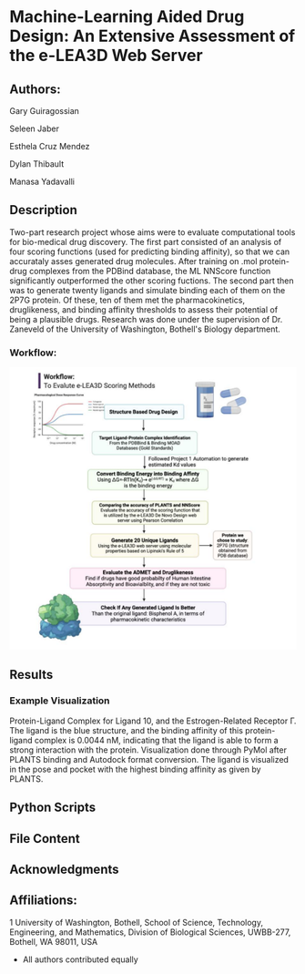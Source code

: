# Machine-Learning Aided Drug Design: An Extensive Assessment of the e-LEA3D Web Server

## Authors:

Gary Guiragossian

Seleen Jaber 

Esthela Cruz Mendez 

Dylan Thibault

Manasa Yadavalli 

## Description
Two-part research project whose aims were to evaluate computational tools for bio-medical drug discovery. The first part consisted of an analysis of four scoring functions (used for predicting binding affinity), so that we can accurataly asses generated drug molecules. After training on .mol protein-drug complexes from the PDBind database, the ML NNScore function significantly outperformed the other scoring fuctions. The second part then was to generate twenty ligands and simulate binding each of them on the 2P7G protein. Of these, ten of them met the pharmacokinetics, druglikeness, and binding affinity thresholds to assess their potential of being a plausible drugs. Research was done under the supervision of Dr. Zaneveld of the University of Washington, Bothell's Biology department.

### Workflow:
![Workflow](/workflowDiagram.png "Research Workflow")
## Results

### Example Visualization

Protein-Ligand Complex for Ligand 10, and the Estrogen-Related Receptor
Γ. The ligand is the blue structure, and the binding affinity of this protein-ligand complex
is 0.0044 nM, indicating that the ligand is able to form a strong interaction with the
protein. Visualization done through PyMol after PLANTS binding and Autodock format
conversion. The ligand is visualized in the pose and pocket with the highest binding
affinity as given by PLANTS.

## Python Scripts

## File Content

## Acknowledgments

## Affiliations:
1 University of Washington, Bothell, School of Science, Technology, Engineering, and
Mathematics, Division of Biological Sciences, UWBB-277, Bothell, WA 98011,
USA
* All authors contributed equally

